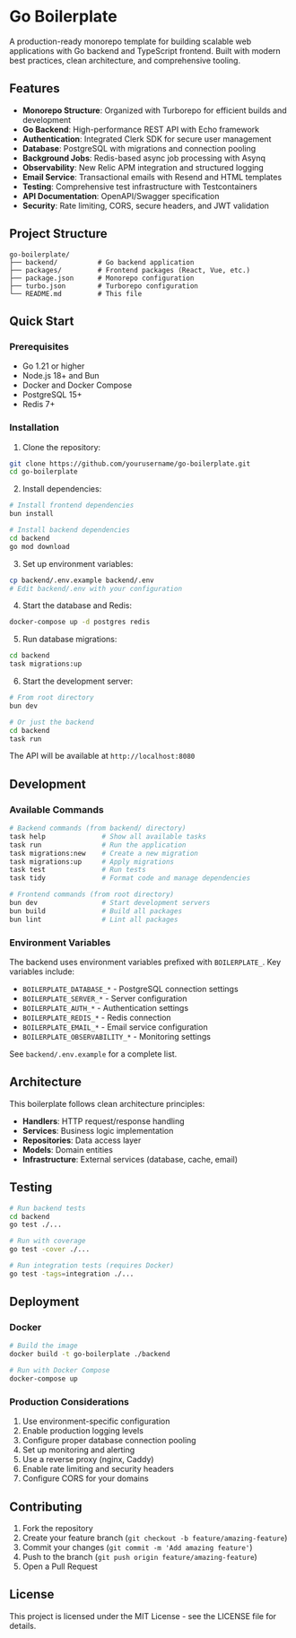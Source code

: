 # Go Boilerplate

A production-ready monorepo template for building scalable web applications with Go backend and TypeScript frontend. Built with modern best practices, clean architecture, and comprehensive tooling.

## Features

- **Monorepo Structure**: Organized with Turborepo for efficient builds and development
- **Go Backend**: High-performance REST API with Echo framework
- **Authentication**: Integrated Clerk SDK for secure user management
- **Database**: PostgreSQL with migrations and connection pooling
- **Background Jobs**: Redis-based async job processing with Asynq
- **Observability**: New Relic APM integration and structured logging
- **Email Service**: Transactional emails with Resend and HTML templates
- **Testing**: Comprehensive test infrastructure with Testcontainers
- **API Documentation**: OpenAPI/Swagger specification
- **Security**: Rate limiting, CORS, secure headers, and JWT validation

## Project Structure

```
go-boilerplate/
├── backend/          # Go backend application
├── packages/         # Frontend packages (React, Vue, etc.)
├── package.json      # Monorepo configuration
├── turbo.json        # Turborepo configuration
└── README.md         # This file
```

## Quick Start

### Prerequisites

- Go 1.21 or higher
- Node.js 18+ and Bun
- Docker and Docker Compose
- PostgreSQL 15+
- Redis 7+

### Installation

1. Clone the repository:
```bash
git clone https://github.com/yourusername/go-boilerplate.git
cd go-boilerplate
```

2. Install dependencies:
```bash
# Install frontend dependencies
bun install

# Install backend dependencies
cd backend
go mod download
```

3. Set up environment variables:
```bash
cp backend/.env.example backend/.env
# Edit backend/.env with your configuration
```

4. Start the database and Redis:
```bash
docker-compose up -d postgres redis
```

5. Run database migrations:
```bash
cd backend
task migrations:up
```

6. Start the development server:
```bash
# From root directory
bun dev

# Or just the backend
cd backend
task run
```

The API will be available at `http://localhost:8080`

## Development

### Available Commands

```bash
# Backend commands (from backend/ directory)
task help              # Show all available tasks
task run               # Run the application
task migrations:new    # Create a new migration
task migrations:up     # Apply migrations
task test              # Run tests
task tidy              # Format code and manage dependencies

# Frontend commands (from root directory)
bun dev                # Start development servers
bun build              # Build all packages
bun lint               # Lint all packages
```

### Environment Variables

The backend uses environment variables prefixed with `BOILERPLATE_`. Key variables include:

- `BOILERPLATE_DATABASE_*` - PostgreSQL connection settings
- `BOILERPLATE_SERVER_*` - Server configuration
- `BOILERPLATE_AUTH_*` - Authentication settings
- `BOILERPLATE_REDIS_*` - Redis connection
- `BOILERPLATE_EMAIL_*` - Email service configuration
- `BOILERPLATE_OBSERVABILITY_*` - Monitoring settings

See `backend/.env.example` for a complete list.

## Architecture

This boilerplate follows clean architecture principles:

- **Handlers**: HTTP request/response handling
- **Services**: Business logic implementation
- **Repositories**: Data access layer
- **Models**: Domain entities
- **Infrastructure**: External services (database, cache, email)

## Testing

```bash
# Run backend tests
cd backend
go test ./...

# Run with coverage
go test -cover ./...

# Run integration tests (requires Docker)
go test -tags=integration ./...
```

## Deployment

### Docker

```bash
# Build the image
docker build -t go-boilerplate ./backend

# Run with Docker Compose
docker-compose up
```

### Production Considerations

1. Use environment-specific configuration
2. Enable production logging levels
3. Configure proper database connection pooling
4. Set up monitoring and alerting
5. Use a reverse proxy (nginx, Caddy)
6. Enable rate limiting and security headers
7. Configure CORS for your domains

## Contributing

1. Fork the repository
2. Create your feature branch (`git checkout -b feature/amazing-feature`)
3. Commit your changes (`git commit -m 'Add amazing feature'`)
4. Push to the branch (`git push origin feature/amazing-feature`)
5. Open a Pull Request

## License

This project is licensed under the MIT License - see the LICENSE file for details.
